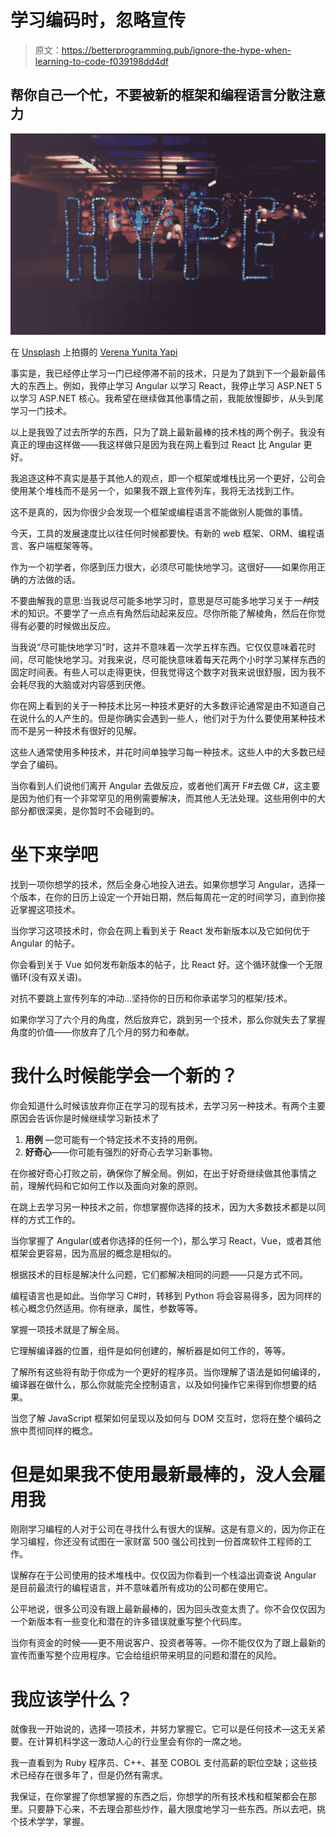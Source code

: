# 学习编码时，忽略宣传

> 原文：<https://betterprogramming.pub/ignore-the-hype-when-learning-to-code-f039198dd4df>

## 帮你自己一个忙，不要被新的框架和编程语言分散注意力

![](img/2f57da6a5419822438d63b6a2d4a046d.png)

在 [Unsplash](https://unsplash.com/s/photos/hype?utm_source=unsplash&utm_medium=referral&utm_content=creditCopyText) 上拍摄的 [Verena Yunita Yapi](https://unsplash.com/@verenayunita?utm_source=unsplash&utm_medium=referral&utm_content=creditCopyText)

事实是，我已经停止学习一门已经停滞不前的技术，只是为了跳到下一个最新最伟大的东西上。例如，我停止学习 Angular 以学习 React，我停止学习 ASP.NET 5 以学习 ASP.NET 核心。我希望在继续做其他事情之前，我能放慢脚步，从头到尾学习一门技术。

以上是我毁了过去所学的东西，只为了跳上最新最棒的技术栈的两个例子。我没有真正的理由这样做——我这样做只是因为我在网上看到过 React 比 Angular 更好。

我追逐这种不真实是基于其他人的观点，即一个框架或堆栈比另一个更好，公司会使用某个堆栈而不是另一个，如果我不跟上宣传列车，我将无法找到工作。

这不是真的，因为你很少会发现一个框架或编程语言不能做别人能做的事情。

今天，工具的发展速度比以往任何时候都要快。有新的 web 框架、ORM、编程语言、客户端框架等等。

作为一个初学者，你感到压力很大，必须尽可能快地学习。这很好——如果你用正确的方法做的话。

不要曲解我的意思:当我说尽可能多地学习时，意思是尽可能多地学习关于*一种*技术的知识。不要学了一点点有角然后动起来反应。尽你所能了解棱角，然后在你觉得有必要的时候做出反应。

当我说“尽可能快地学习”时，这并不意味着一次学五样东西。它仅仅意味着花时间，尽可能快地学习。对我来说，尽可能快意味着每天花两个小时学习某样东西的固定时间表。有些人可以走得更快，但我觉得这个数字对我来说很舒服，因为我不会耗尽我的大脑或对内容感到厌倦。

你在网上看到的关于一种技术比另一种技术更好的大多数评论通常是由不知道自己在说什么的人产生的。但是你确实会遇到一些人，他们对于为什么要使用某种技术而不是另一种技术有很好的见解。

这些人通常使用多种技术，并花时间单独学习每一种技术。这些人中的大多数已经学会了编码。

当你看到人们说他们离开 Angular 去做反应，或者他们离开 F#去做 C#，这主要是因为他们有一个非常罕见的用例需要解决，而其他人无法处理。这些用例中的大部分都很深奥，是你暂时不会碰到的。

# 坐下来学吧

找到一项你想学的技术，然后全身心地投入进去。如果你想学习 Angular，选择一个版本，在你的日历上设定一个开始日期，然后每周花一定的时间学习，直到你接近掌握这项技术。

当你学习这项技术时，你会在网上看到关于 React 发布新版本以及它如何优于 Angular 的帖子。

你会看到关于 Vue 如何发布新版本的帖子，比 React 好。这个循环就像一个无限循环(没有双关语)。

对抗不要跳上宣传列车的冲动…坚持你的日历和你承诺学习的框架/技术。

如果你学习了六个月的角度，然后放弃它，跳到另一个技术，那么你就失去了掌握角度的价值——你放弃了几个月的努力和奉献。

# 我什么时候能学会一个新的？

你会知道什么时候该放弃你正在学习的现有技术，去学习另一种技术。有两个主要原因会告诉你是时候继续学习新技术了

1.  **用例** —您可能有一个特定技术不支持的用例。
2.  **好奇心**——你可能有强烈的好奇心去学习新事物。

在你被好奇心打败之前，确保你了解全局。例如，在出于好奇继续做其他事情之前，理解代码和它如何工作以及面向对象的原则。

在跳上去学习另一种技术之前，你想掌握你选择的技术，因为大多数技术都是以同样的方式工作的。

当你掌握了 Angular(或者你选择的任何一个)，那么学习 React，Vue，或者其他框架会更容易，因为高层的概念是相似的。

根据技术的目标是解决什么问题，它们都解决相同的问题——只是方式不同。

编程语言也是如此。当你学习 C#时，转移到 Python 将会容易得多，因为同样的核心概念仍然适用。你有继承，属性，参数等等。

掌握一项技术就是了解全局。

它理解编译器的位置，组件是如何创建的，解析器是如何工作的，等等。

了解所有这些将有助于你成为一个更好的程序员。当你理解了语法是如何编译的，编译器在做什么，那么你就能完全控制语言，以及如何操作它来得到你想要的结果。

当您了解 JavaScript 框架如何呈现以及如何与 DOM 交互时，您将在整个编码之旅中贯彻同样的概念。

# 但是如果我不使用最新最棒的，没人会雇用我

刚刚学习编程的人对于公司在寻找什么有很大的误解。这是有意义的，因为你正在学习编程，你还没有试图在一家财富 500 强公司找到一份首席软件工程师的工作。

误解存在于公司使用的技术堆栈中。仅仅因为你看到一个栈溢出调查说 Angular 是目前最流行的编程语言，并不意味着所有成功的公司都在使用它。

公平地说，很多公司没有跟上最新最棒的，因为回头改变太贵了。你不会仅仅因为一个新版本有一些变化和潜在的许多错误就重写整个代码库。

当你有资金的时候——更不用说客户、投资者等等。—你不能仅仅为了跟上最新的宣传而重写整个应用程序。它会给组织带来明显的问题和潜在的风险。

# 我应该学什么？

就像我一开始说的，选择一项技术，并努力掌握它。它可以是任何技术—这无关紧要。在计算机科学这一激动人心的行业里会有你的一席之地。

我一直看到为 Ruby 程序员、C++、甚至 COBOL 支付高薪的职位空缺；这些技术已经存在很多年了，但是仍然有需求。

我保证，在你掌握了你想掌握的东西之后，你想学的所有技术栈和框架都会在那里。只要静下心来，不去理会那些炒作，最大限度地学习一些东西。所以去吧，挑个技术学学，掌握。